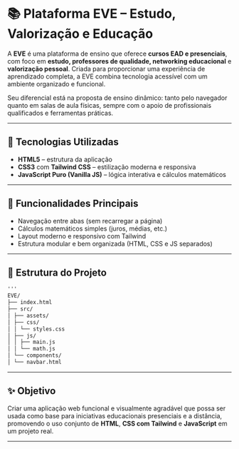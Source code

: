 # 📚 Plataforma EVE – Estudo, Valorização e Educação

A **EVE** é uma plataforma de ensino que oferece **cursos EAD e presenciais**, com foco em **estudo, professores de qualidade, networking educacional** e **valorização pessoal**. Criada para proporcionar uma experiência de aprendizado completa, a EVE combina tecnologia acessível com um ambiente organizado e funcional.

Seu diferencial está na proposta de ensino dinâmico: tanto pelo navegador quanto em salas de aula físicas, sempre com o apoio de profissionais qualificados e ferramentas práticas.

---

## 🚀 Tecnologias Utilizadas

- **HTML5** – estrutura da aplicação
- **CSS3** com **Tailwind CSS** – estilização moderna e responsiva
- **JavaScript Puro (Vanilla JS)** – lógica interativa e cálculos matemáticos

---

## 🔧 Funcionalidades Principais

- Navegação entre abas (sem recarregar a página)
- Cálculos matemáticos simples (juros, médias, etc.)
- Layout moderno e responsivo com Tailwind
- Estrutura modular e bem organizada (HTML, CSS e JS separados)

---

## 📂 Estrutura do Projeto

```markdown
'''
EVE/
├── index.html
├── src/
│ ├── assets/
│ ├── css/
│ │ └── styles.css
│ ├── js/
│ │ ├── main.js
│ │ └── math.js
│ └── components/
│ └── navbar.html
```


---

## ✨ Objetivo

Criar uma aplicação web funcional e visualmente agradável que possa ser usada como base para iniciativas educacionais presenciais e a distância, promovendo o uso conjunto de **HTML**, **CSS com Tailwind** e **JavaScript** em um projeto real.

---


